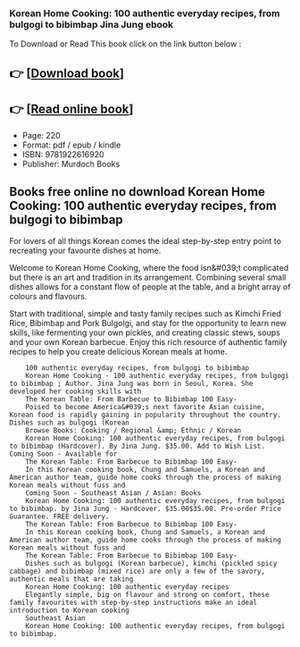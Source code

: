 ### Korean Home Cooking: 100 authentic everyday recipes, from bulgogi to bibimbap Jina Jung ebook

To Download or Read This book click on the link button below :

## 👉  [**[Download book](http://ebooksharez.info/download.php?group=book&from=github.com&id=684455&lnk=1081 "Download book")**]

## 👉  [**[Read online book](http://ebooksharez.info/download.php?group=book&from=github.com&id=684455&lnk=1081 "Read online book")**]


* Page: 220
* Format: pdf / epub / kindle
* ISBN: 9781922616920
* Publisher: Murdoch Books



## Books free online no download Korean Home Cooking: 100 authentic everyday recipes, from bulgogi to bibimbap



For lovers of all things Korean comes the ideal step-by-step entry point to recreating your favourite dishes at home.

 Welcome to Korean Home Cooking, where the food isn&amp;#039;t complicated but there is an art and tradition in its arrangement. Combining several small dishes allows for a constant flow of people at the table, and a bright array of colours and flavours.

 Start with traditional, simple and tasty family recipes such as Kimchi Fried Rice, Bibimbap and Pork Bulgolgi, and stay for the opportunity to learn new skills, like fermenting your own pickles, and creating classic stews, soups and your own Korean barbecue. Enjoy this rich resource of authentic family recipes to help you create delicious Korean meals at home.


        100 authentic everyday recipes, from bulgogi to bibimbap
        Korean Home Cooking · 100 authentic everyday recipes, from bulgogi to bibimbap ; Author. Jina Jung was born in Seoul, Korea. She developed her cooking skills with 
        The Korean Table: From Barbecue to Bibimbap 100 Easy-
        Poised to become America&#039;s next favorite Asian cuisine, Korean food is rapidly gaining in popularity throughout the country. Dishes such as bulgogi (Korean 
        Browse Books: Cooking / Regional &amp; Ethnic / Korean
        Korean Home Cooking: 100 authentic everyday recipes, from bulgogi to bibimbap (Hardcover). By Jina Jung. $35.00. Add to Wish List. Coming Soon - Available for 
        The Korean Table: From Barbecue to Bibimbap 100 Easy-
        In this Korean cooking book, Chung and Samuels, a Korean and American author team, guide home cooks through the process of making Korean meals without fuss and 
        Coming Soon - Southeast Asian / Asian: Books
        Korean Home Cooking: 100 authentic everyday recipes, from bulgogi to bibimbap. by Jina Jung · Hardcover. $35.00$35.00. Pre-order Price Guarantee. FREE delivery.
        The Korean Table: From Barbecue to Bibimbap 100 Easy-
        In this Korean cooking book, Chung and Samuels, a Korean and American author team, guide home cooks through the process of making Korean meals without fuss and 
        The Korean Table: From Barbecue to Bibimbap 100 Easy-
        Dishes such as bulgogi (Korean barbecue), kimchi (pickled spicy cabbage) and bibimbap (mixed rice) are only a few of the savory, authentic meals that are taking 
        Korean Home Cooking: 100 authentic everyday recipes
        Elegantly simple, big on flavour and strong on comfort, these family favourites with step-by-step instructions make an ideal introduction to Korean cooking 
        Southeast Asian
        Korean Home Cooking: 100 authentic everyday recipes, from bulgogi to bibimbap.
    




